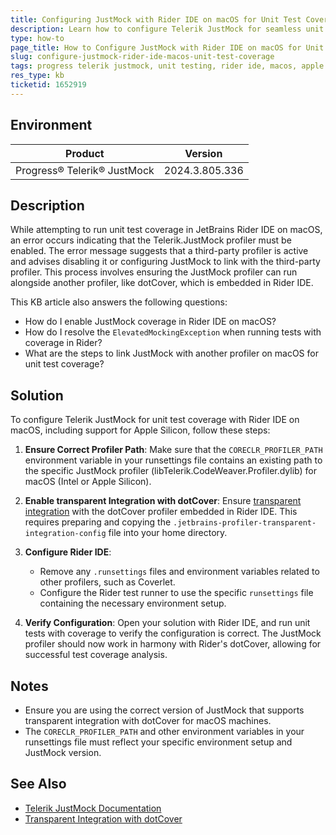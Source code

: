 ```yaml
---
title: Configuring JustMock with Rider IDE on macOS for Unit Test Coverage
description: Learn how to configure Telerik JustMock for seamless unit test coverage with Rider IDE on macOS, including setup for Apple Silicon.
type: how-to
page_title: How to Configure JustMock with Rider IDE on macOS for Unit Test Coverage
slug: configure-justmock-rider-ide-macos-unit-test-coverage
tags: progress telerik justmock, unit testing, rider ide, macos, apple silicon, code coverage, dotcover
res_type: kb
ticketid: 1652919
---
```


## Environment

| Product | Version |
| --- | --- |
| Progress® Telerik® JustMock | 2024.3.805.336 |

## Description
While attempting to run unit test coverage in JetBrains Rider IDE on macOS, an error occurs indicating that the Telerik.JustMock profiler must be enabled. The error message suggests that a third-party profiler is active and advises disabling it or configuring JustMock to link with the third-party profiler. This process involves ensuring the JustMock profiler can run alongside another profiler, like dotCover, which is embedded in Rider IDE.

This KB article also answers the following questions:
- How do I enable JustMock coverage in Rider IDE on macOS?
- How do I resolve the `ElevatedMockingException` when running tests with coverage in Rider?
- What are the steps to link JustMock with another profiler on macOS for unit test coverage?

## Solution

To configure Telerik JustMock for unit test coverage with Rider IDE on macOS, including support for Apple Silicon, follow these steps:

1. **Ensure Correct Profiler Path**: Make sure that the `CORECLR_PROFILER_PATH` environment variable in your runsettings file contains an existing path to the specific JustMock profiler (libTelerik.CodeWeaver.Profiler.dylib) for macOS (Intel or Apple Silicon).

2. **Enable transparent Integration with dotCover**: Ensure [transparent integration](https://www.jetbrains.com/help/dotcover/Profiling_Guidelines__Transparent_Integration.html) with the dotCover profiler embedded in Rider IDE. This requires preparing and copying the `.jetbrains-profiler-transparent-integration-config` file into your home directory.

3. **Configure Rider IDE**:
    - Remove any `.runsettings` files and environment variables related to other profilers, such as Coverlet.
    - Configure the Rider test runner to use the specific `runsettings` file containing the necessary environment setup.

4. **Verify Configuration**: Open your solution with Rider IDE, and run unit tests with coverage to verify the configuration is correct. The JustMock profiler should now work in harmony with Rider's dotCover, allowing for successful test coverage analysis.

## Notes

- Ensure you are using the correct version of JustMock that supports transparent integration with dotCover for macOS machines.
- The `CORECLR_PROFILER_PATH` and other environment variables in your runsettings file must reflect your specific environment setup and JustMock version.

## See Also

- [Telerik JustMock Documentation](https://docs.telerik.com/devtools/justmock/introduction)
- [Transparent Integration with dotCover](https://www.jetbrains.com/help/dotcover/Profiling_Guidelines__Transparent_Integration.html)

